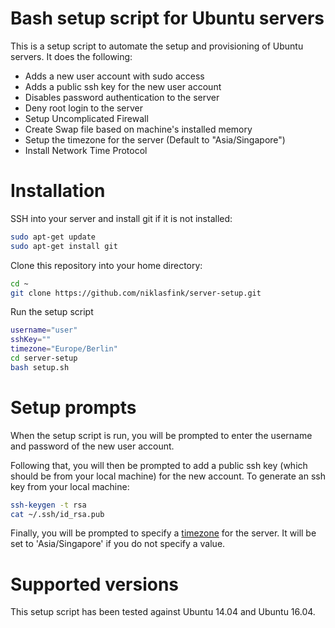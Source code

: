 # Bash setup script for Ubuntu servers

This is a setup script to automate the setup and provisioning of Ubuntu servers. It does the following:

* Adds a new user account with sudo access
* Adds a public ssh key for the new user account
* Disables password authentication to the server
* Deny root login to the server
* Setup Uncomplicated Firewall
* Create Swap file based on machine's installed memory
* Setup the timezone for the server (Default to "Asia/Singapore")
* Install Network Time Protocol

# Installation

SSH into your server and install git if it is not installed:

```bash
sudo apt-get update
sudo apt-get install git
```

Clone this repository into your home directory:

```bash
cd ~
git clone https://github.com/niklasfink/server-setup.git
```

Run the setup script

```bash
username="user"
sshKey=""
timezone="Europe/Berlin"
cd server-setup
bash setup.sh
```

# Setup prompts

When the setup script is run, you will be prompted to enter the username and password of the new user account.

Following that, you will then be prompted to add a public ssh key (which should be from your local machine) for the new account. To generate an ssh key from your local machine:

```bash
ssh-keygen -t rsa
cat ~/.ssh/id_rsa.pub
```

Finally, you will be prompted to specify a [timezone](https://en.wikipedia.org/wiki/List_of_tz_database_time_zones) for the server. It will be set to 'Asia/Singapore' if you do not specify a value.

# Supported versions

This setup script has been tested against Ubuntu 14.04 and Ubuntu 16.04.
